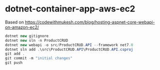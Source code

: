 # dotnet-container-app-aws-ec2

Based on https://codewithmukesh.com/blog/hosting-aspnet-core-webapi-on-amazon-ec2/

```c#
dotnet new gitignore
dotnet new sln -n ProductCRUD
dotnet new webapi -o src/ProductCRUD.API --framework net7.0
dotnet sln add .\src\ProductCRUD.API\ProductCRUD.API.csproj
git add .
git commit -m "initial changes"
git push
```
